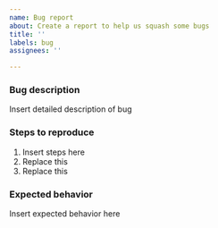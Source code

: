 ```yaml
---
name: Bug report
about: Create a report to help us squash some bugs
title: ''
labels: bug
assignees: ''

---
```


### Bug description
Insert detailed description of bug

### Steps to reproduce
1. Insert steps here
2. Replace this
3. Replace this

### Expected behavior
Insert expected behavior here

